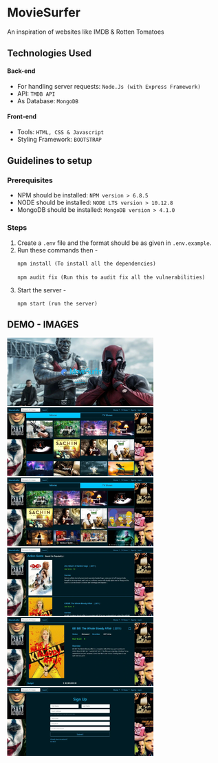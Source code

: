 # MovieSurfer

An inspiration of websites like IMDB &amp; Rotten Tomatoes

## Technologies Used

#### Back-end
* For handling server requests: `Node.Js (with Express Framework)`
* API: `TMDB API`
* As Database: `MongoDB`

#### Front-end
* Tools: `HTML, CSS & Javascript`
* Styling Framework: `BOOTSTRAP`

## Guidelines to setup

### Prerequisites
* NPM should be installed: `NPM version > 6.8.5`
* NODE should be installed: `NODE LTS version > 10.12.8`
* MongoDB should be installed: `MongoDB version > 4.1.0`

### Steps
1. Create a `.env` file and the format should be as given in `.env.example`.
2. Run these commands then - 
    ```
    npm install (To install all the dependencies)
    
    npm audit fix (Run this to audit fix all the vulnerabilities)
    ```
3. Start the server - 
    ```
    npm start (run the server)
    ```

## DEMO - IMAGES

<img src="/demo/images/1.webp" width=340px /><img src="/demo/images/2.webp" width=340px />
<img src="/demo/images/3.webp" width=340px /><img src="/demo/images/4.webp" width=340px />
<img src="/demo/images/5.webp" width=340px /><img src="/demo/images/6.webp" width=340px />
